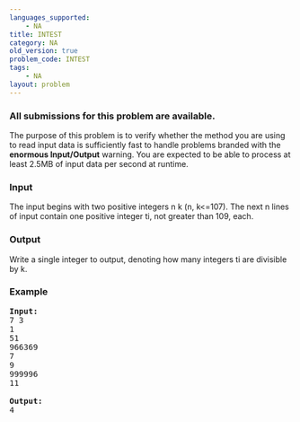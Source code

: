 ```yaml
---
languages_supported:
    - NA
title: INTEST
category: NA
old_version: true
problem_code: INTEST
tags:
    - NA
layout: problem
---
```

###  All submissions for this problem are available. 

The purpose of this problem is to verify whether the method you are using to read input data is sufficiently fast to handle problems branded with the **enormous Input/Output** warning. You are expected to be able to process at least 2.5MB of input data per second at runtime.

### Input

The input begins with two positive integers n k (n, k<=107). The next n lines of input contain one positive integer ti, not greater than 109, each.

### Output

Write a single integer to output, denoting how many integers ti are divisible by k.

### Example

<pre>
<b>Input:</b>
7 3
1
51
966369
7
9
999996
11

<b>Output:</b>
4
</pre>